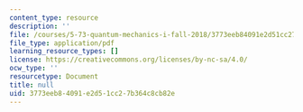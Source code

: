 ```yaml
---
content_type: resource
description: ''
file: /courses/5-73-quantum-mechanics-i-fall-2018/3773eeb84091e2d51cc27b364c8cb82e_MIT5_73F18_Lec29.pdf
file_type: application/pdf
learning_resource_types: []
license: https://creativecommons.org/licenses/by-nc-sa/4.0/
ocw_type: ''
resourcetype: Document
title: null
uid: 3773eeb8-4091-e2d5-1cc2-7b364c8cb82e
---
```

